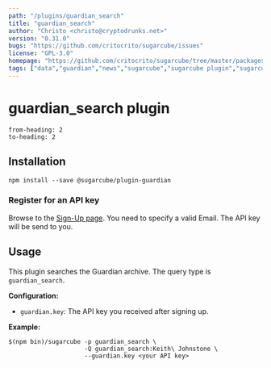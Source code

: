 ```yaml
---
path: "/plugins/guardian_search"
title: "guardian_search"
author: "Christo <christo@cryptodrunks.net>"
version: "0.31.0"
bugs: "https://github.com/critocrito/sugarcube/issues"
license: "GPL-3.0"
homepage: "https://github.com/critocrito/sugarcube/tree/master/packages/plugin-guardian#readme"
tags: ["data","guardian","news","sugarcube","sugarcube plugin","sugarcube-plugin","transformation"]
---
```

# guardian_search plugin

```toc
from-heading: 2
to-heading: 2
```

## Installation

```shell
npm install --save @sugarcube/plugin-guardian
```

### Register for an API key

Browse to the [Sign-Up page](https://bonobo.capi.gutools.co.uk/register/developer). You need to specify a valid Email. The API key will be send to you.


## Usage

This plugin searches the Guardian archive. The query type is `guardian_search`.

**Configuration:**

-   `guardian.key`: The API key you received after signing up.

**Example:**

```shell
$(npm bin)/sugarcube -p guardian_search \
                     -Q guardian_search:Keith\ Johnstone \
                     --guardian.key <your API key>
```
